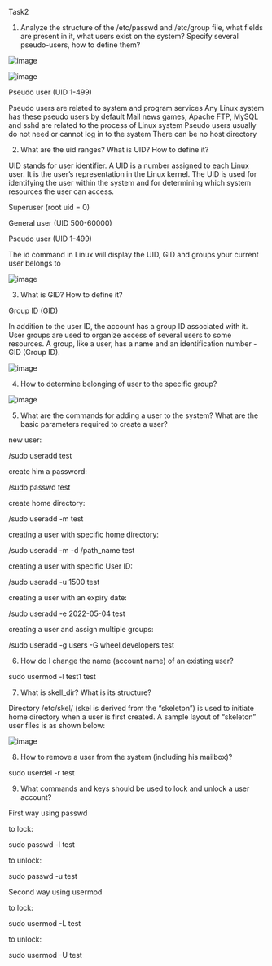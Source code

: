 Task2

1) Analyze the structure of the /etc/passwd and /etc/group file, what fields are present in it, what users exist on the system? Specify several pseudo-users, how to define them?

![image](https://user-images.githubusercontent.com/97533533/162631683-8c9f969f-c14d-4076-86a6-f465a9880d2c.png)

![image](https://user-images.githubusercontent.com/97533533/162631715-78c7bbfb-0f5a-4892-b598-4dfcae50d2c7.png)

Pseudo user (UID 1-499)

Pseudo users are related to system and program services Any Linux system has these pseudo users by default Mail news games, Apache FTP, MySQL and sshd are related to the process of Linux system Pseudo users usually do not need or cannot log in to the system There can be no host directory

2) What are the uid ranges? What is UID? How to define it?

UID stands for user identifier. A UID is a number assigned to each Linux user. It is the user’s representation in the Linux kernel. The UID is used for identifying the user within the system and for determining which system resources the user can access.

Superuser (root uid = 0)

General user (UID 500-60000)

Pseudo user (UID 1-499)

The id command in Linux will display the UID, GID and groups your current user belongs to

![image](https://user-images.githubusercontent.com/97533533/162631793-9ab68667-b170-4370-8cb2-63436ff49063.png)

3) What is GID? How to define it?

Group ID (GID)

In addition to the user ID, the account has a group ID associated with it. User groups are used to organize access of several users to some resources. A group, like a user, has a name and an identification number - GID (Group ID).

![image](https://user-images.githubusercontent.com/97533533/162631883-b318e9b7-9e6f-4c05-98c3-0ac2ce5e8ae6.png)

4) How to determine belonging of user to the specific group?

![image](https://user-images.githubusercontent.com/97533533/162631917-787bf0a2-c6b5-4d31-9844-178618e521c2.png)

5) What are the commands for adding a user to the system? What are the basic parameters required to create a user?

new user:

/sudo useradd test

create him a password:

/sudo passwd test

create home directory:

/sudo useradd -m test

creating a user with specific home directory:

/sudo useradd -m -d /path_name test

creating a user with specific User ID:

/sudo useradd -u 1500 test

creating a user with an expiry date:

/sudo useradd -e 2022-05-04 test

creating a user and assign multiple groups:

/sudo useradd -g users -G wheel,developers test

6) How do I change the name (account name) of an existing user?

sudo usermod -l test1 test

7) What is skell_dir? What is its structure?

Directory /etc/skel/ (skel is derived from the “skeleton”) is used to initiate home directory when a user is first created. A sample layout of “skeleton” user files is as shown below:

![image](https://user-images.githubusercontent.com/97533533/162632526-f7a9248b-878d-4265-99e7-9adbaf4b79f5.png)

8) How to remove a user from the system (including his mailbox)?

sudo userdel -r test

9) What commands and keys should be used to lock and unlock a user account?

First way using passwd

   to lock:
   
   sudo passwd -l test
   
   to unlock:
   
   sudo passwd -u test

Second way using usermod
   
   to lock:
   
   sudo usermod -L test
   
   to unlock: 
   
   sudo usermod -U test





























